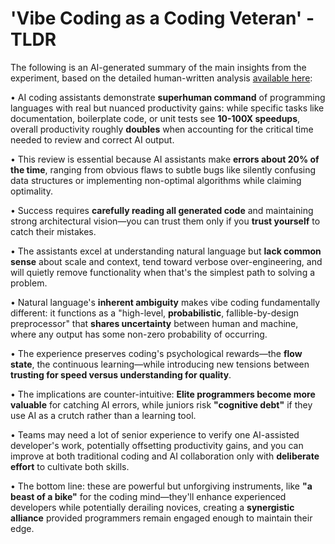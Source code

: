 # 'Vibe Coding as a Coding Veteran' - TLDR

The following is an AI-generated summary of the main insights from the experiment, based on the detailed human-written analysis [available here]():

• AI coding assistants demonstrate **superhuman command** of programming languages with real but nuanced productivity gains: while specific tasks like documentation, boilerplate code, or unit tests see **10-100X speedups**, overall productivity roughly **doubles** when accounting for the critical time needed to review and correct AI output.

• This review is essential because AI assistants make **errors about 20% of the time**, ranging from obvious flaws to subtle bugs like silently confusing data structures or implementing non-optimal algorithms while claiming optimality.

• Success requires **carefully reading all generated code** and maintaining strong architectural vision—you can trust them only if you **trust yourself** to catch their mistakes.

• The assistants excel at understanding natural language but **lack common sense** about scale and context, tend toward verbose over-engineering, and will quietly remove functionality when that's the simplest path to solving a problem.

• Natural language's **inherent ambiguity** makes vibe coding fundamentally different: it functions as a "high-level, **probabilistic**, fallible-by-design preprocessor" that **shares uncertainty** between human and machine, where any output has some non-zero probability of occurring.

• The experience preserves coding's psychological rewards—the **flow state**, the continuous learning—while introducing new tensions between **trusting for speed versus understanding for quality**.

• The implications are counter-intuitive: **Elite programmers become more valuable** for catching AI errors, while juniors risk **"cognitive debt"** if they use AI as a crutch rather than a learning tool.

• Teams may need a lot of senior experience to verify one AI-assisted developer's work, potentially offsetting productivity gains, and you can improve at both traditional coding and AI collaboration only with **deliberate effort** to cultivate both skills.

• The bottom line: these are powerful but unforgiving instruments, like **"a beast of a bike"** for the coding mind—they'll enhance experienced developers while potentially derailing novices, creating a **synergistic alliance** provided programmers remain engaged enough to maintain their edge.